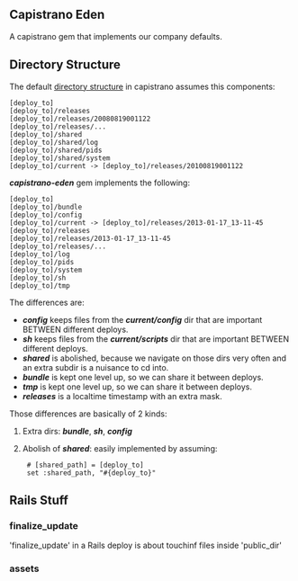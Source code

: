 Capistrano Eden
----------------

A capistrano gem that implements our company defaults.




## Directory Structure


The default [directory structure](https://github.com/capistrano/capistrano/wiki/2.x-From-The-Beginning) in capistrano
assumes this components:

    [deploy_to]
    [deploy_to]/releases
    [deploy_to]/releases/20080819001122
    [deploy_to]/releases/...
    [deploy_to]/shared
    [deploy_to]/shared/log
    [deploy_to]/shared/pids
    [deploy_to]/shared/system
    [deploy_to]/current -> [deploy_to]/releases/20100819001122


*__capistrano-eden__* gem implements the following:

    [deploy_to]
    [deploy_to]/bundle
    [deploy_to]/config
    [deploy_to]/current -> [deploy_to]/releases/2013-01-17_13-11-45
    [deploy_to]/releases
    [deploy_to]/releases/2013-01-17_13-11-45
    [deploy_to]/releases/...
    [deploy_to]/log
    [deploy_to]/pids
    [deploy_to]/system
    [deploy_to]/sh
    [deploy_to]/tmp


The differences are:

* *__config__* keeps files from the *__current/config__* dir that are important BETWEEN different deploys.
* *__sh__* keeps files from the *__current/scripts__* dir that are important BETWEEN different deploys.
* *__shared__* is abolished, because we navigate on those dirs very often and an extra subdir is a nuisance to cd into.
* *__bundle__* is kept one level up, so we can share it between deploys.
* *__tmp__* is kept one level up, so we can share it between deploys.
* *__releases__* is a localtime timestamp with an extra mask.


Those differences are basically of 2 kinds:

1. Extra dirs: *__bundle__*, *__sh__*, *__config__*
2. Abolish of *__shared__*: easily implemented by assuming:

        # [shared_path] = [deploy_to]
        set :shared_path, "#{deploy_to}"


## Rails Stuff



### finalize_update


'finalize_update' in a Rails deploy is about touchinf files inside 'public_dir'



### assets
